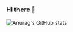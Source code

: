 ### Hi there 👋


![Anurag's GitHub stats](https://github-readme-stats.vercel.app/api?username=DongHyun222&show_icons=true&theme=radical)
